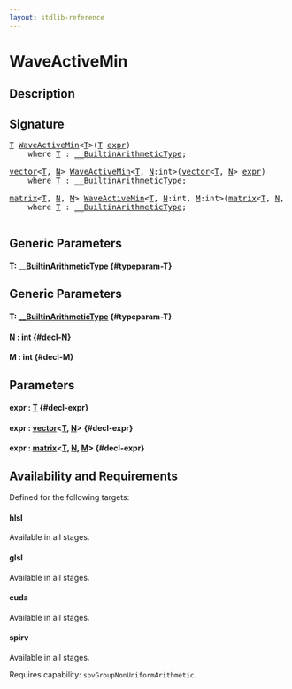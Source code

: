 ```yaml
---
layout: stdlib-reference
---
```


# WaveActiveMin

## Description





## Signature 

<pre>
<a href="/stdlib-reference/global-decls/WaveActiveMin#typeparam-T" class="code_type">T</a> <a href="/stdlib-reference/global-decls/WaveActiveMin">WaveActiveMin</a>&lt;<a href="/stdlib-reference/global-decls/WaveActiveMin#typeparam-T" class="code_type">T</a>&gt;(<a href="/stdlib-reference/global-decls/WaveActiveMin#typeparam-T" class="code_type">T</a> <a href="/stdlib-reference/global-decls/WaveActiveMin#decl-expr" class="code_param">expr</a>)
    <span class='code_keyword'>where</span> <a href="/stdlib-reference/global-decls/WaveActiveMin#typeparam-T" class="code_type">T</a> : <a href="/stdlib-reference/interfaces/BuiltinArithmeticType/index">__BuiltinArithmeticType</a>;

<a href="/stdlib-reference/types/vector/index">vector</a>&lt;<a href="/stdlib-reference/types/vector/index#typeparam-T" class="code_type">T</a>, <a href="/stdlib-reference/types/vector/index#decl-N" class="code_var">N</a>&gt; <a href="/stdlib-reference/global-decls/WaveActiveMin">WaveActiveMin</a>&lt;<a href="/stdlib-reference/global-decls/WaveActiveMin#typeparam-T" class="code_type">T</a>, <a href="/stdlib-reference/global-decls/WaveActiveMin#decl-N" class="code_var">N</a>:int&gt;(<a href="/stdlib-reference/types/vector/index">vector</a>&lt;<a href="/stdlib-reference/types/vector/index#typeparam-T" class="code_type">T</a>, <a href="/stdlib-reference/types/vector/index#decl-N" class="code_var">N</a>&gt; <a href="/stdlib-reference/global-decls/WaveActiveMin#decl-expr" class="code_param">expr</a>)
    <span class='code_keyword'>where</span> <a href="/stdlib-reference/global-decls/WaveActiveMin#typeparam-T" class="code_type">T</a> : <a href="/stdlib-reference/interfaces/BuiltinArithmeticType/index">__BuiltinArithmeticType</a>;

<a href="/stdlib-reference/types/matrix/index">matrix</a>&lt;<a href="/stdlib-reference/types/matrix/T" class="code_type">T</a>, <a href="/stdlib-reference/types/matrix/index#decl-N" class="code_var">N</a>, <a href="/stdlib-reference/types/matrix/index#decl-M" class="code_var">M</a>&gt; <a href="/stdlib-reference/global-decls/WaveActiveMin">WaveActiveMin</a>&lt;<a href="/stdlib-reference/global-decls/WaveActiveMin#typeparam-T" class="code_type">T</a>, <a href="/stdlib-reference/global-decls/WaveActiveMin#decl-N" class="code_var">N</a>:int, <a href="/stdlib-reference/global-decls/WaveActiveMin#decl-M" class="code_var">M</a>:int&gt;(<a href="/stdlib-reference/types/matrix/index">matrix</a>&lt;<a href="/stdlib-reference/types/matrix/T" class="code_type">T</a>, <a href="/stdlib-reference/types/matrix/index#decl-N" class="code_var">N</a>, <a href="/stdlib-reference/types/matrix/index#decl-M" class="code_var">M</a>&gt; <a href="/stdlib-reference/global-decls/WaveActiveMin#decl-expr" class="code_param">expr</a>)
    <span class='code_keyword'>where</span> <a href="/stdlib-reference/global-decls/WaveActiveMin#typeparam-T" class="code_type">T</a> : <a href="/stdlib-reference/interfaces/BuiltinArithmeticType/index">__BuiltinArithmeticType</a>;

</pre>

## Generic Parameters

#### T: [\_\_BuiltinArithmeticType](/stdlib-reference/interfaces/BuiltinArithmeticType/index) {#typeparam-T}

## Generic Parameters

#### T: [\_\_BuiltinArithmeticType](/stdlib-reference/interfaces/BuiltinArithmeticType/index) {#typeparam-T}
#### N  : int {#decl-N}
#### M  : int {#decl-M}

## Parameters

#### expr  : [T](/stdlib-reference/global-decls/WaveActiveMin#typeparam-T) {#decl-expr}
#### expr  : [vector](/stdlib-reference/types/vector/index)\<[T](/stdlib-reference/types/vector/index#typeparam-T), [N](/stdlib-reference/types/vector/index#decl-N)\> {#decl-expr}
#### expr  : [matrix](/stdlib-reference/types/matrix/index)\<[T](/stdlib-reference/types/matrix/T), [N](/stdlib-reference/types/matrix/index#decl-N), [M](/stdlib-reference/types/matrix/index#decl-M)\> {#decl-expr}

## Availability and Requirements

Defined for the following targets:

#### hlsl
Available in all stages.

#### glsl
Available in all stages.

#### cuda
Available in all stages.

#### spirv
Available in all stages.

Requires capability: `spvGroupNonUniformArithmetic`.


